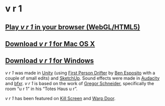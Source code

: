 # v r 1

## [Play _v r 1_ in your browser (WebGL/HTML5)](https://pippinbarr.github.io/v-r-1/web/)

## [Download _v r 1_ for Mac OS X](https://github.com/pippinbarr/v-r-1/releases/download/v1.0/v.r.1.mac.zip)

## [Download _v r 1_ for Windows](https://github.com/pippinbarr/v-r-1/releases/download/v1.0/v.r.1.win.zip)

_v r 1_ was made in [Unity](http://unity3d.com/) (using [First Person Drifter](http://torahhorse.com/first-person-drifter-controller-for-unity3d) by [Ben Esposito](http://torahhorse.com/) with a couple of small edits) and [SketchUp](http://www.sketchup.com/). Sound effects were made in [Audacity](http://www.audacityteam.org/) and [bfxr](http://www.bfxr.net/). _v r 1_ is based on the work of [Gregor Schneider](http://www.gregor-schneider.de/), specifically the room &#8220;u r 1&#8221; in his &#8220;Totes Haus u r&#8221;.

_v r 1_ has been featured on [Kill Screen](https://killscreen.com/articles/time-confront-uncanny-potential-virtual-architecture/) and [Warp Door](http://warpdoor.com/2016/05/23/v-r-1-pippin-barr/).
